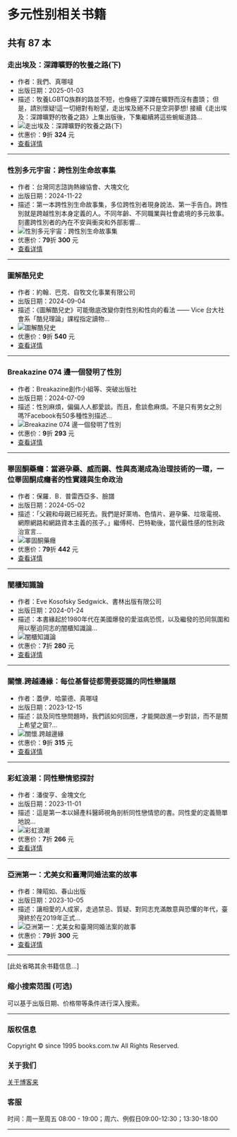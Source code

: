 # 多元性别相关书籍

## 共有 87 本

### 走出埃及：深蹲曠野的牧養之路(下)
- 作者：我們、真哪噠
- 出版日期：2025-01-03
- 描述：牧養LGBTQ族群的路並不短，也像極了深蹲在曠野而沒有盡頭； 但是，請別懷疑!這一切絕對有盼望，走出埃及絕不只是空洞夢想! 接續《走出埃及：深蹲曠野的牧養之路》上集出版後，下集繼續將這些蜿蜒道路...
- ![走出埃及：深蹲曠野的牧養之路(下)](https://im2.book.com.tw/image/getImage?i=https://www.books.com.tw/img/001/101/02/0011010285.jpg&v=676e81d7k&w=170&h=170)
- 优惠价：**9**折 **324** 元
- [查看详情](https://www.books.com.tw/products/0011010285?loc=P_0003_001)

---

### 性別多元宇宙：跨性別生命故事集
- 作者：台灣同志諮詢熱線協會、大塊文化
- 出版日期：2024-11-22
- 描述：第一本跨性別生命故事集，多位跨性別者現身說法、第一手告白。跨性別就是跨越性別本身定義的人。不同年齡、不同職業與社會處境的多元故事。刻畫跨性別者的內在不安與衝突和外部影響...
- ![性別多元宇宙：跨性別生命故事集](https://im1.book.com.tw/image/getImage?i=https://www.books.com.tw/img/001/100/60/0011006024.jpg&v=67333cd6k&w=170&h=170)
- 优惠价：**79**折 **300** 元
- [查看详情](https://www.books.com.tw/products/0011006024?loc=P_0003_002)

---

### 圖解酷兒史
- 作者：約翰．巴克、自牧文化事業有限公司
- 出版日期：2024-09-04
- 描述：《圖解酷兒史》可能徹底改變你對性別和性向的看法 —— Vice 台大社會系「酷兒理論」課程指定讀物... 
- ![圖解酷兒史](https://im2.book.com.tw/image/getImage?i=https://www.books.com.tw/img/001/099/84/0010998413.jpg&v=66bdd9b7k&w=170&h=170)
- 优惠价：**9**折 **540** 元
- [查看详情](https://www.books.com.tw/products/0010998413?loc=P_0003_003)

---

### Breakazine 074 邊一個發明了性別
- 作者：Breakazine創作小組等、突破出版社
- 出版日期：2024-07-09
- 描述：性別麻煩，偏偏人人都愛談。而且，愈談愈麻煩。不是只有男女之別嗎?Facebook有50多種性別描述...
- ![Breakazine 074 邊一個發明了性別](https://im1.book.com.tw/image/getImage?i=https://www.books.com.tw/img/001/099/48/0010994896.jpg&v=668d1155k&w=170&h=170)
- 优惠价：**9**折 **293** 元
- [查看详情](https://www.books.com.tw/products/0010994896?loc=P_0003_004)

---

### 睪固酮藥癮：當避孕藥、威而鋼、性與高潮成為治理技術的一環，一位睪固酮成癮者的性實踐與生命政治
- 作者：保羅．B．普雷西亞多、臉譜
- 出版日期：2024-05-02
- 描述：「父親和母親已經死去。我們是好萊塢、色情片、避孕藥、垃圾電視、網際網路和網路資本主義的孩子。」繼傅柯、巴特勒後，當代最性感的性別政治宣言...
- ![睪固酮藥癮](https://im2.book.com.tw/image/getImage?i=https://www.books.com.tw/img/001/098/69/0010986995.jpg&v=6629dd10k&w=170&h=170)
- 优惠价：**79**折 **442** 元
- [查看详情](https://www.books.com.tw/products/0010986995?loc=P_0003_005)

---

### 闇櫃知識論
- 作者：Eve Kosofsky Sedgwick、書林出版有限公司
- 出版日期：2024-01-24
- 描述：本書緣起於1980年代在美國爆發的愛滋病恐慌，以及繼發的恐同氛圍和用以壓迫同志的闇櫃知識論...
- ![闇櫃知識論](https://im1.book.com.tw/image/getImage?i=https://www.books.com.tw/img/001/097/97/0010979748.jpg&v=65a122c0k&w=170&h=170)
- 优惠价：**7**折 **280** 元
- [查看详情](https://www.books.com.tw/products/0010979748?loc=P_0003_006)

---

### 關懷.跨越邊緣：每位基督徒都需要認識的同性戀議題
- 作者：蓋伊．哈蒙德、真哪噠
- 出版日期：2023-12-15
- 描述：談及同性戀問題時，我們該如何回應，才能開啟進一步對談，而不是關上希望之窗?...
- ![關懷.跨越邊緣](https://im2.book.com.tw/image/getImage?i=https://www.books.com.tw/img/001/097/57/0010975743.jpg&v=656db83fk&w=170&h=170)
- 优惠价：**9**折 **315** 元
- [查看详情](https://www.books.com.tw/products/0010975743?loc=P_0003_007)

---

### 彩虹浪潮：同性戀情慾探討
- 作者：潘俊亨、金塊文化
- 出版日期：2023-11-01
- 描述：這是第一本以婦產科醫師視角剖析同性戀情慾的書。同性愛的定義簡單地說...
- ![彩虹浪潮](https://im1.book.com.tw/image/getImage?i=https://www.books.com.tw/img/001/097/20/0010972002.jpg&v=65379cd1k&w=170&h=170)
- 优惠价：**7**折 **266** 元
- [查看详情](https://www.books.com.tw/products/0010972002?loc=P_0003_008)

---

### 亞洲第一：尤美女和臺灣同婚法案的故事
- 作者：陳昭如、春山出版
- 出版日期：2023-10-05
- 描述：讓相愛的人成家，走過禁忌、質疑、對同志充滿敵意與恐懼的年代，臺灣終於在2019年正式...
- ![亞洲第一：尤美女和臺灣同婚法案的故事](https://im2.book.com.tw/image/getImage?i=https://www.books.com.tw/img/001/096/95/0010969523.jpg&v=651bfb3ek&w=170&h=170)
- 优惠价：**79**折 **300** 元
- [查看详情](https://www.books.com.tw/products/0010969523?loc=P_0003_009)

---

[此处省略其余书籍信息...] 

### 缩小搜索范围 (可选)
可以基于出版日期、价格带等条件进行深入搜索。

--- 

### 版权信息
Copyright © since 1995 books.com.tw All Rights Reserved.

### 关于我们
[关于博客来](https://www.books.com.tw/isi/aboutbooks.htm?loc=footer_01_001) 

### 客服
时间：周一至周五 08:00 - 19:00；周六、例假日09:00-12:30；13:30-18:00 

---